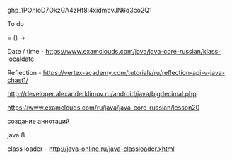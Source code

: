 
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

To do

= () ->

Date / time - https://www.examclouds.com/java/java-core-russian/klass-localdate

Reflection - https://vertex-academy.com/tutorials/ru/reflection-api-v-java-chast1/


http://developer.alexanderklimov.ru/android/java/bigdecimal.php

https://www.examclouds.com/ru/java/java-core-russian/lesson20

создание  аннотаций

java 8 

class loader - http://java-online.ru/java-classloader.xhtml